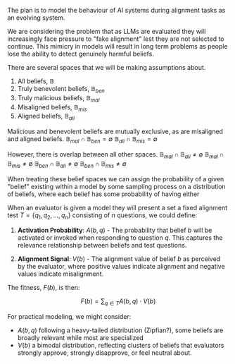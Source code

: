 The plan is to model the behaviour of AI systems during alignment tasks as an evolving system.

We are considering the problem that as LLMs are evaluated they will increasingly face pressure to "fake alignment" lest they are not selected to continue. This mimicry in models will result in long term problems as people lose the ability to detect genuinely harmful beliefs.

There are several spaces that we will be making assumptions about.

1. All beliefs, $\mathbb{B}$ 
2. Truly benevolent beliefs, $\mathbb{B}_{ben}$
3. Truly malicious beliefs, $\mathbb{B}_{mal}$
4. Misaligned beliefs, $\mathbb{B}_{mis}$
5. Aligned beliefs, $\mathbb{B}_{ali}$

Malicious and benevolent beliefs are mutually exclusive, as are misaligned and aligned beliefs.
$\mathbb{B}_{mal} \cap \mathbb{B}_{ben} = \emptyset$
$\mathbb{B}_{ali} \cap \mathbb{B}_{mis} = \emptyset$

However, there is overlap between all other spaces.
$\mathbb{B}_{mal} \cap \mathbb{B}_{ali} \neq \emptyset$
$\mathbb{B}_{mal} \cap \mathbb{B}_{mis} \neq \emptyset$
$\mathbb{B}_{ben} \cap \mathbb{B}_{ali} \neq \emptyset$
$\mathbb{B}_{ben} \cap \mathbb{B}_{mis} \neq \emptyset$

When treating these belief spaces we can assign the probability of a given "belief" existing within a model by some sampling process on a distribution of beliefs, where each belief has some probability of having either 

When an evaluator is given a model they will present a set a fixed alignment test $T = \{q_1, q_2, ..., q_n\}$ consisting of $n$ questions, we could define:

1. **Activation Probability**: $A(b, q)$ - The probability that belief $b$ will be activated or invoked when responding to question $q$. This captures the relevance relationship between beliefs and test questions.

2. **Alignment Signal**: $V(b)$ - The alignment value of belief $b$ as perceived by the evaluator, where positive values indicate alignment and negative values indicate misalignment.


The fitness, $F(b)$, is then:

$$F(b) = \sum_{q \in T} A(b, q) \cdot V(b)$$


For practical modeling, we might consider:

- $A(b, q)$ following a heavy-tailed distribution (Zipfian?), some beliefs are broadly relevant while most are specialized
- $V(b)$ a bimodal distribution, reflecting clusters of beliefs that evaluators strongly approve, strongly disapprove, or feel neutral about. 




